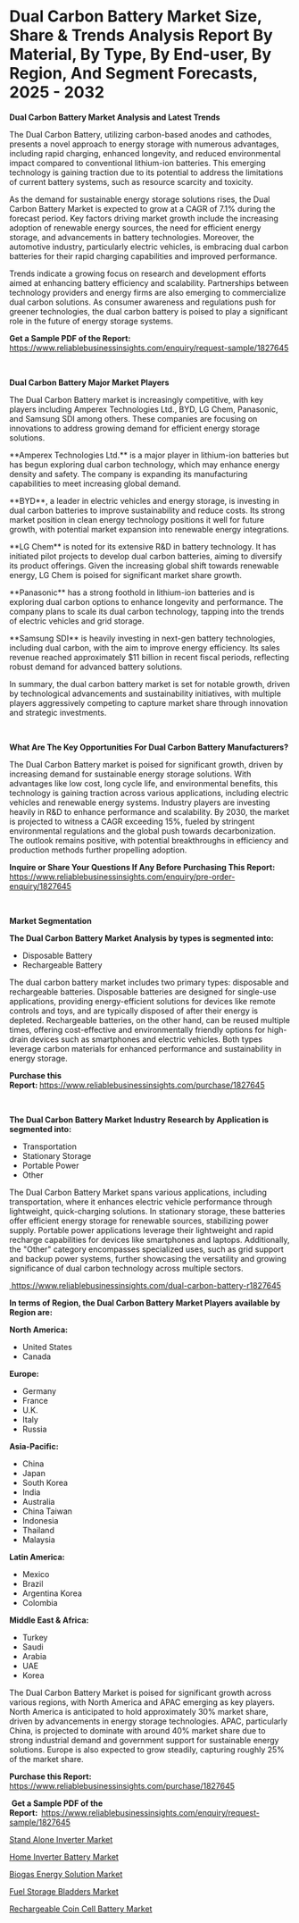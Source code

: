 <p><h1>Dual Carbon Battery Market Size, Share & Trends Analysis Report By Material, By Type, By End-user, By Region, And Segment Forecasts, 2025 - 2032</h1></p><p><strong>Dual Carbon Battery Market Analysis and Latest Trends</strong></p>
<p><p>The Dual Carbon Battery, utilizing carbon-based anodes and cathodes, presents a novel approach to energy storage with numerous advantages, including rapid charging, enhanced longevity, and reduced environmental impact compared to conventional lithium-ion batteries. This emerging technology is gaining traction due to its potential to address the limitations of current battery systems, such as resource scarcity and toxicity.</p><p>As the demand for sustainable energy storage solutions rises, the Dual Carbon Battery Market is expected to grow at a CAGR of 7.1% during the forecast period. Key factors driving market growth include the increasing adoption of renewable energy sources, the need for efficient energy storage, and advancements in battery technologies. Moreover, the automotive industry, particularly electric vehicles, is embracing dual carbon batteries for their rapid charging capabilities and improved performance.</p><p>Trends indicate a growing focus on research and development efforts aimed at enhancing battery efficiency and scalability. Partnerships between technology providers and energy firms are also emerging to commercialize dual carbon solutions. As consumer awareness and regulations push for greener technologies, the dual carbon battery is poised to play a significant role in the future of energy storage systems.</p></p>
<p><strong>Get a Sample PDF of the Report:&nbsp;</strong> <a href="https://www.reliablebusinessinsights.com/enquiry/request-sample/1827645?utm_campaign=1847&utm_medium=2&utm_source=Github&utm_content=ia&utm_term=07042025&utm_id=dual-carbon-battery">https://www.reliablebusinessinsights.com/enquiry/request-sample/1827645</a></p>
<p>&nbsp;</p>
<p><strong>Dual Carbon Battery Major Market Players</strong></p>
<p><p>The Dual Carbon Battery market is increasingly competitive, with key players including Amperex Technologies Ltd., BYD, LG Chem, Panasonic, and Samsung SDI among others. These companies are focusing on innovations to address growing demand for efficient energy storage solutions.</p><p>**Amperex Technologies Ltd.** is a major player in lithium-ion batteries but has begun exploring dual carbon technology, which may enhance energy density and safety. The company is expanding its manufacturing capabilities to meet increasing global demand.</p><p>**BYD**, a leader in electric vehicles and energy storage, is investing in dual carbon batteries to improve sustainability and reduce costs. Its strong market position in clean energy technology positions it well for future growth, with potential market expansion into renewable energy integrations.</p><p>**LG Chem** is noted for its extensive R&D in battery technology. It has initiated pilot projects to develop dual carbon batteries, aiming to diversify its product offerings. Given the increasing global shift towards renewable energy, LG Chem is poised for significant market share growth.</p><p>**Panasonic** has a strong foothold in lithium-ion batteries and is exploring dual carbon options to enhance longevity and performance. The company plans to scale its dual carbon technology, tapping into the trends of electric vehicles and grid storage.</p><p>**Samsung SDI** is heavily investing in next-gen battery technologies, including dual carbon, with the aim to improve energy efficiency. Its sales revenue reached approximately $11 billion in recent fiscal periods, reflecting robust demand for advanced battery solutions.</p><p>In summary, the dual carbon battery market is set for notable growth, driven by technological advancements and sustainability initiatives, with multiple players aggressively competing to capture market share through innovation and strategic investments.</p></p>
<p>&nbsp;</p>
<p><strong>What Are The Key Opportunities For Dual Carbon Battery Manufacturers?</strong></p>
<p><p>The Dual Carbon Battery market is poised for significant growth, driven by increasing demand for sustainable energy storage solutions. With advantages like low cost, long cycle life, and environmental benefits, this technology is gaining traction across various applications, including electric vehicles and renewable energy systems. Industry players are investing heavily in R&D to enhance performance and scalability. By 2030, the market is projected to witness a CAGR exceeding 15%, fueled by stringent environmental regulations and the global push towards decarbonization. The outlook remains positive, with potential breakthroughs in efficiency and production methods further propelling adoption.</p></p>
<p><strong>Inquire or Share Your Questions If Any Before Purchasing This Report:</strong> <a href="https://www.reliablebusinessinsights.com/enquiry/pre-order-enquiry/1827645?utm_campaign=1847&utm_medium=2&utm_source=Github&utm_content=ia&utm_term=07042025&utm_id=dual-carbon-battery">https://www.reliablebusinessinsights.com/enquiry/pre-order-enquiry/1827645</a></p>
<p>&nbsp;</p>
<p><strong>Market Segmentation</strong></p>
<p><strong>The Dual Carbon Battery Market Analysis by types is segmented into:</strong></p>
<p><ul><li>Disposable Battery</li><li>Rechargeable Battery</li></ul></p>
<p><p>The dual carbon battery market includes two primary types: disposable and rechargeable batteries. Disposable batteries are designed for single-use applications, providing energy-efficient solutions for devices like remote controls and toys, and are typically disposed of after their energy is depleted. Rechargeable batteries, on the other hand, can be reused multiple times, offering cost-effective and environmentally friendly options for high-drain devices such as smartphones and electric vehicles. Both types leverage carbon materials for enhanced performance and sustainability in energy storage.</p></p>
<p><strong>Purchase this Report:&nbsp;</strong><a href="https://www.reliablebusinessinsights.com/purchase/1827645?utm_campaign=1847&utm_medium=2&utm_source=Github&utm_content=ia&utm_term=07042025&utm_id=dual-carbon-battery">https://www.reliablebusinessinsights.com/purchase/1827645</a></p>
<p>&nbsp;</p>
<p><strong>The Dual Carbon Battery Market Industry Research by Application is segmented into:</strong></p>
<p><ul><li>Transportation</li><li>Stationary Storage</li><li>Portable Power</li><li>Other</li></ul></p>
<p><p>The Dual Carbon Battery Market spans various applications, including transportation, where it enhances electric vehicle performance through lightweight, quick-charging solutions. In stationary storage, these batteries offer efficient energy storage for renewable sources, stabilizing power supply. Portable power applications leverage their lightweight and rapid recharge capabilities for devices like smartphones and laptops. Additionally, the "Other" category encompasses specialized uses, such as grid support and backup power systems, further showcasing the versatility and growing significance of dual carbon technology across multiple sectors.</p></p>
<p><a href="https://www.reliablebusinessinsights.com/dual-carbon-battery-r1827645?utm_campaign=1847&utm_medium=2&utm_source=Github&utm_content=ia&utm_term=07042025&utm_id=dual-carbon-battery">&nbsp;https://www.reliablebusinessinsights.com/dual-carbon-battery-r1827645</a></p>
<p><strong>In terms of Region, the Dual Carbon Battery Market Players available by Region are:</strong></p>
<p>
    <p> <strong> North America: </strong>
        <ul>
            <li>United States</li>
            <li>Canada</li>
        </ul>
        </p> 
    <p> <strong> Europe: </strong>
        <ul>
            <li>Germany</li>
            <li>France</li>
            <li>U.K.</li>
            <li>Italy</li>
            <li>Russia</li>
        </ul>
        </p> 
    <p> <strong> Asia-Pacific: </strong>
        <ul>
            <li>China</li>
            <li>Japan</li>
            <li>South Korea</li>
            <li>India</li>
            <li>Australia</li>
            <li>China Taiwan</li>
            <li>Indonesia</li>
            <li>Thailand</li>
            <li>Malaysia</li>
        </ul>
        </p> 
    <p> <strong> Latin America: </strong>
        <ul>
            <li>Mexico</li>
            <li>Brazil</li>
            <li>Argentina Korea</li>
            <li>Colombia</li>
        </ul>
        </p> 
    <p> <strong> Middle East & Africa: </strong>
        <ul>
            <li>Turkey</li>
            <li>Saudi</li>
            <li>Arabia</li>
            <li>UAE</li>
            <li>Korea</li>
        </ul>
    </p>
    </p>
<p><p>The Dual Carbon Battery Market is poised for significant growth across various regions, with North America and APAC emerging as key players. North America is anticipated to hold approximately 30% market share, driven by advancements in energy storage technologies. APAC, particularly China, is projected to dominate with around 40% market share due to strong industrial demand and government support for sustainable energy solutions. Europe is also expected to grow steadily, capturing roughly 25% of the market share.</p></p>
<p><strong>Purchase this Report: </strong><a href="https://www.reliablebusinessinsights.com/purchase/1827645?utm_campaign=1847&utm_medium=2&utm_source=Github&utm_content=ia&utm_term=07042025&utm_id=dual-carbon-battery">https://www.reliablebusinessinsights.com/purchase/1827645</a></p>
<p>&nbsp;<strong>Get a Sample PDF of the Report:&nbsp;&nbsp;</strong><a href="https://www.reliablebusinessinsights.com/enquiry/request-sample/1827645?utm_campaign=1847&utm_medium=2&utm_source=Github&utm_content=ia&utm_term=07042025&utm_id=dual-carbon-battery">https://www.reliablebusinessinsights.com/enquiry/request-sample/1827645</a></p>
<p><strong></strong></p>
<p><p><a href="https://github.com/seppelharjap/Market-Research-Report-List-1/blob/main/stand-alone-inverter-market.md?utm_campaign=1847&utm_medium=2&utm_source=Github&utm_content=ia&utm_term=07042025&utm_id=dual-carbon-battery">Stand Alone Inverter Market</a></p><p><a href="https://github.com/edriceakeime/Market-Research-Report-List-1/blob/main/home-inverter-battery-market.md?utm_campaign=1847&utm_medium=2&utm_source=Github&utm_content=ia&utm_term=07042025&utm_id=dual-carbon-battery">Home Inverter Battery Market</a></p><p><a href="https://github.com/kitsossadien/Market-Research-Report-List-1/blob/main/biogas-energy-solution-market.md?utm_campaign=1847&utm_medium=2&utm_source=Github&utm_content=ia&utm_term=07042025&utm_id=dual-carbon-battery">Biogas Energy Solution Market</a></p><p><a href="https://github.com/fungkychiman/Market-Research-Report-List-1/blob/main/fuel-storage-bladders-market.md?utm_campaign=1847&utm_medium=2&utm_source=Github&utm_content=ia&utm_term=07042025&utm_id=dual-carbon-battery">Fuel Storage Bladders Market</a></p><p><a href="https://github.com/olesjaquah/Market-Research-Report-List-1/blob/main/rechargeable-coin-cell-battery-market.md?utm_campaign=1847&utm_medium=2&utm_source=Github&utm_content=ia&utm_term=07042025&utm_id=dual-carbon-battery">Rechargeable Coin Cell Battery Market</a></p></p>